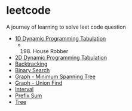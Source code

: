 # leetcode
A journey of learning to solve leet code question
* [1D Dynamic Programming Tabulation](https://github.com/anitacheung83/leetcode/blob/main/1D%20Dynamic%20Programming%20Tabulation.md)
  * 198. House Robber
* [2D Dynamic Programming Tabulation](https://github.com/anitacheung83/leetcode/blob/main/2D%20Dynamic%20Programming%20Tabulation.md)
* [Backtracking](https://github.com/anitacheung83/leetcode/blob/main/Backtracking.md)
* [Binary Search](https://github.com/anitacheung83/leetcode/blob/main/Binary%20Search.md)
* [Graph - Minimum Spanning Tree](https://github.com/anitacheung83/leetcode/blob/main/Graph%20Minimum%20Spanning%20Tree.md)
* [Graph - Union Find](https://github.com/anitacheung83/leetcode/blob/main/Graph%20UnionFind.md)
* [Interval](https://github.com/anitacheung83/leetcode/blob/main/Interval.md)
* [Prefix Sum](https://github.com/anitacheung83/leetcode/blob/main/Prefix%20Sum.md)
* [Tree](https://github.com/anitacheung83/leetcode/blob/main/Tree.md)
